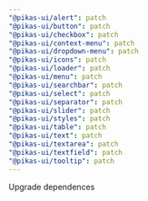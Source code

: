 ```yaml
---
"@pikas-ui/alert": patch
"@pikas-ui/button": patch
"@pikas-ui/checkbox": patch
"@pikas-ui/context-menu": patch
"@pikas-ui/dropdown-menu": patch
"@pikas-ui/icons": patch
"@pikas-ui/loader": patch
"@pikas-ui/menu": patch
"@pikas-ui/searchbar": patch
"@pikas-ui/select": patch
"@pikas-ui/separator": patch
"@pikas-ui/slider": patch
"@pikas-ui/styles": patch
"@pikas-ui/table": patch
"@pikas-ui/text": patch
"@pikas-ui/textarea": patch
"@pikas-ui/textfield": patch
"@pikas-ui/tooltip": patch
---
```


Upgrade dependences
